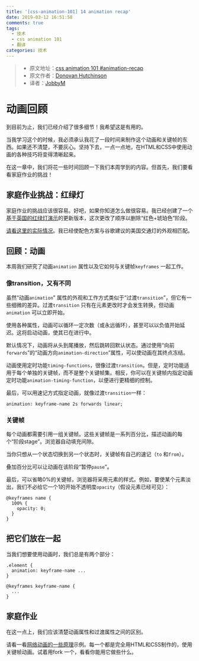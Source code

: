 ```yaml
---
title: '[css-animation-101] 14 animation recap'
date: 2019-03-12 16:51:58
comments: true
tags:
  - 技术
  - css animation 101
  - 翻译
categories: 技术
---
```


> * 原文地址：[css animation 101 #animation-recap](https://cssanimation.rocks/css-animation-101/#animation-recap)
> * 原文作者：[Donovan Hutchinson](https://cssanimation.rocks/)
> * 译者：[JobbyM](https://github.com/JobbyM)

# 动画回顾
到目前为止，我们已经介绍了很多细节！我希望这是有用的。

当我学习这个的时候，我必须承认我花了一段时间来制作这个动画和关键帧的东西。如果还不清楚，不要灰心。坚持下去，一点一点地，在HTML和CSS中使用动画的各种技巧将变得清晰起来。

在这一章中，我们将花一些时间回顾一下我们本周学到的内容。但首先，我们要看看家庭作业的挑战！

<!--more-->

## 家庭作业挑战：红绿灯
家庭作业的挑战应该很容易。好吧，如果你知道怎么做很容易。我已经创建了一个[基于英国的红绿灯演示](http://codepen.io/donovanh/pen/ogRRdR?editors=010)的更新版本，这次更改了顺序以删除“红色+琥珀色”阶段。

[请看这里的实际情况](http://codepen.io/donovanh/pen/vEqbdw?editors=010)。我已经使配色方案与谷歌建议的美国交通灯的外观相匹配。

## 回顾：动画
本周我们研究了动画`animation` 属性以及它如何与关键帧`keyframes` 一起工作。

### 像transition，又有不同
虽然“动画`animation`” 属性的外观和工作方式类似于“过渡`transition`”，但它有一些细微的差异。过渡`transition` 只有在元素更改时才会发生转换，但动画`animation` 可以立即开始。

使用各种属性，动画可以循环一定次数（或永远循环），甚至可以以负值开始延迟。这将启动动画，使其已在进行中。

默认情况下，动画将从头到尾播放，然后跳转回默认状态。通过使用“向前`forwards`”的“动画方向`animation-direction`”属性，可以使动画在其终点冻结。

动画使用定时功能`timing-functions`，很像过渡`transition`。但是，定时功能适用于每个单独的关键帧，而不是整个关键帧集。相反，你可以在关键帧内指定动画定时功能`animation-timing-function`，以便进行更精细的控制。

最后，可以用速记方式指定动画，就像过渡`transition`一样：
```
animation: keyframe-name 2s forwards linear;
```

### 关键帧
每个动画都需要引用一组关键帧。这些关键帧是一系列百分比，描述动画的每个“阶段stage”。浏览器自动填充间隙。

当你只想从一个状态切换到另一个状态时，关键帧有自己的速记（`to` 和`from`）。

叠加百分比可以让动画在该阶段“暂停`pause`”。

最后，可以省略0%的关键帧，浏览器将采用元素的样式。例如，要使某个元素淡出，我们不必给它一个1的开始不透明度`opacity`（假设元素已经可见）：
```
@keyframes name {
  100% {
    opacity: 0;
  }
}
```

## 把它们放在一起
当我们想要使用动画时，我们总是有两个部分：
```
.element {
  animation: keyframe-name ...
}

@keyframes keyframe-name {
  ...
}
```

## 家庭作业
在这一点上，我们应该清楚动画属性和过渡属性之间的区别。

请看一看[网络动画的一些原理](http://codepen.io/collection/AxKOdY/)示例。每一个都是完全用HTML和CSS制作的，使用关键帧动画。试着用fork 一个，看看你能用它做些什么。
